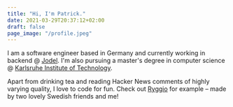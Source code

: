 ```yaml
---
title: "Hi, I'm Patrick."
date: 2021-03-29T20:37:12+02:00
draft: false
page_image: "/profile.jpeg"
---
```


I am a software engineer based in Germany and currently working in backend @ [Jodel](https://jodel.com). I'm also pursuing a master's degree in computer science @ [Karlsruhe Institute of Technology](https://www.kit.edu/english/).

Apart from drinking tea and reading Hacker News comments of highly varying quality, I love to code for fun. Check out [Ryggio](https://apps.apple.com/us/app/ryggio-party-game/id1451639042) for example – made by two lovely Swedish friends and me!
